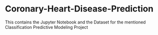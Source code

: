 # Coronary-Heart-Disease-Prediction
This contains the Jupyter Notebook and the Dataset for the mentioned Classification Predictive Modeling Project
